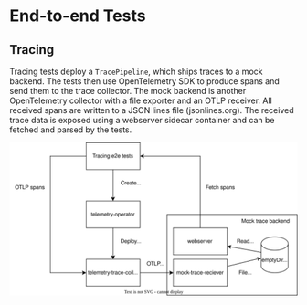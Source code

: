 # End-to-end Tests

## Tracing

Tracing tests deploy a `TracePipeline`, which ships traces to a mock backend. The tests then use OpenTelemetry SDK to produce spans and send them to the trace collector. The mock backend is another OpenTelemetry collector with a file exporter and an OTLP receiver. All received spans are written to a JSON lines file (jsonlines.org). The received trace data is exposed using a webserver sidecar container and can be fetched and parsed by the tests.

![Tracing Tests Architecture](./assets/tracing-tests.svg)
